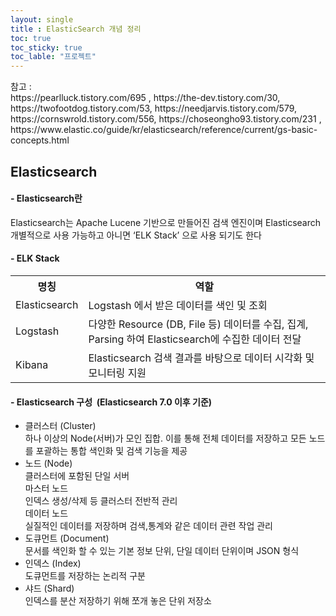 ```yaml
---
layout: single
title : ElasticSearch 개념 정리
toc: true
toc_sticky: true
toc_lable: "프로젝트"
---
```


<link rel="stylesheet" href="{{ '/assets/css/ref_list.css' }}">
<link rel="stylesheet" href="{{ '/assets/css/post_contents.css' }}">

<div class="ref_contents">
  <span>참고 : </span>
  <div>
  https://pearlluck.tistory.com/695 , https://the-dev.tistory.com/30, https://twofootdog.tistory.com/53, https://needjarvis.tistory.com/579,  https://cornswrold.tistory.com/556, https://choseongho93.tistory.com/231 , https://www.elastic.co/guide/kr/elasticsearch/reference/current/gs-basic-concepts.html
  </div>
</div>



## Elasticsearch
#### - Elasticsearch란  
<div class="contents_box">
  Elasticsearch는 Apache Lucene 기반으로 만들어진 검색 엔진이며 Elasticsearch 개별적으로 사용 가능하고 아니면 ‘ELK Stack’ 으로 사용 되기도 한다
</div>

#### - ELK Stack
<div class="contents_box">
  <div style="text-align:centerl">
    <table>
      <th>명칭</th>
      <th>역할</th>
      <tr>
        <td>Elasticsearch</td>
        <td>Logstash 에서 받은 데이터를 색인 및 조회</td>
      </tr>
      <tr>
        <td>Logstash</td>
        <td>다양한 Resource (DB, File 등) 데이터를 수집, 집계, Parsing 하여 Elasticsearch에 수집한 데이터 전달</td>
      </tr>
      <tr>
        <td>Kibana</td>
        <td>Elasticsearch 검색 결과를 바탕으로 데이터 시각화 및 모니터링 지원</td>
      </tr>
    </table>
  </div>
</div>

#### - Elasticsearch 구성 &nbsp;(Elasticsearch 7.0 이후 기준)
<div class="contents_box">
  <ul>
    <li>
      <div>클러스터 (Cluster)</div>
      <span>하나 이상의 Node(서버)가 모인 집합. 이를 통해 전체 데이터를 저장하고 모든 노드를 포괄하는 통합 색인화 및 검색 기능을 제공<span>
    </li>
    <li>
      <div>노드 (Node)</div>
      <span>클러스터에 포함된 단일 서버</span>
      <div class="minimal_contents_box">
        <div class="minimal_contents_head">마스터 노드</div>
        <span class="minimal_contents_text">인덱스 생성/삭제 등 클러스터 전반적 관리</span>
        <div class="minimal_contents_head">데이터 노드</div>
        <span class="minimal_contents_text">실질적인 데이터를 저장하며 검색,통계와 같은 데이터 관련 작업 관리</span>
      </div>
    </li>
    <li>
      <div>도큐먼트 (Document)</div>
      <span>문서를 색인화 할 수 있는 기본 정보 단위, 단일 데이터 단위이며 JSON 형식</span>
    </li>
    <li>
      <div>인덱스 (Index)</div>
      <span>도큐먼트를 저장하는 논리적 구분</span>
    </li>
    <li>
      <div>샤드 (Shard)</div>
      <span>인덱스를 분산 저장하기 위해 쪼개 놓은 단위 저장소</span>
    </li>
  </ul> 
</div>

